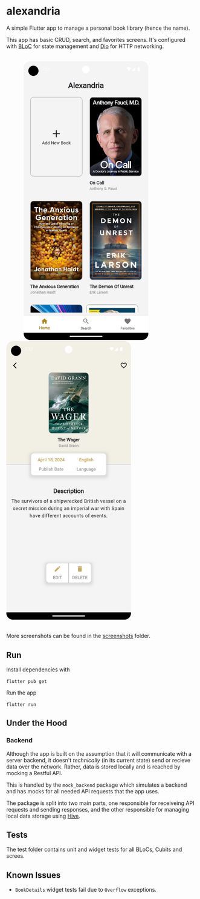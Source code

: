 # alexandria

A simple Flutter app to manage a personal book library (hence the name).

This app has basic CRUD, search, and favorites screens. It's configured with [BLoC](https://pub.dev/packages/bloc) for state management and [Dio](https://pub.dev/packages/dio) for HTTP networking.

<br />
<div>
  &emsp;&emsp;&emsp;
  <img src="https://github.com/ItsWajdy/alexandria/blob/master/screenshots/all_books_page.png" alt="Home Page" width="330">
  &emsp;&emsp;&emsp;&emsp;
  <img src="https://github.com/ItsWajdy/alexandria/blob/master/screenshots/book_details_page.png" alt="Book Details" width="330">
</div>
<br />

More screenshots can be found in the [screenshots](https://github.com/ItsWajdy/alexandria/tree/master/screenshots) folder.


## Run

Install dependencies with 

```
flutter pub get
```

Run the app 

```
flutter run
```


## Under the Hood

### Backend

Although the app is built on the assumption that it will communicate with a server backend, it doesn't <i>technically</i> (in its current state) send or recieve data over the network. Rather, data is stored locally and is reached by mocking a Restful API.

This is handled by the `mock_backend` package which simulates a backend and has mocks for all needed API requests that the app uses.

The package is split into two main parts, one responsible for receiveing API requests and sending responses, and the other responsible for managing local data storage using [Hive](https://docs.hivedb.dev/#/).

  
## Tests

The test folder contains unit and widget tests for all BLoCs, Cubits and screes.

## Known Issues

- `BookDetails` widget tests fail due to `Overflow` exceptions.
